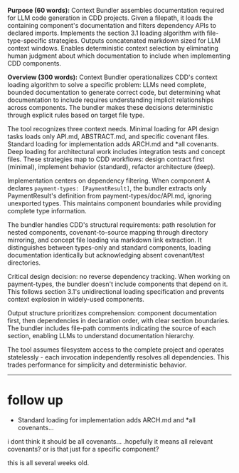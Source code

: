 **Purpose (60 words):**
Context Bundler assembles documentation required for LLM code generation in CDD projects. Given a filepath, it loads the containing component's documentation and filters dependency APIs to declared imports. Implements the section 3.1 loading algorithm with file-type-specific strategies. Outputs concatenated markdown sized for LLM context windows. Enables deterministic context selection by eliminating human judgment about which documentation to include when implementing CDD components.

**Overview (300 words):**
Context Bundler operationalizes CDD's context loading algorithm to solve a specific problem: LLMs need complete, bounded documentation to generate correct code, but determining what documentation to include requires understanding implicit relationships across components. The bundler makes these decisions deterministic through explicit rules based on target file type.

The tool recognizes three context needs. Minimal loading for API design tasks loads only API.md, ABSTRACT.md, and specific covenant files. Standard loading for implementation adds ARCH.md and *all covenants. Deep loading for architectural work includes integration tests and concept files. These strategies map to CDD workflows: design contract first (minimal), implement behavior (standard), refactor architecture (deep).

Implementation centers on dependency filtering. When component A declares `payment-types: [PaymentResult]`, the bundler extracts only PaymentResult's definition from payment-types/doc/API.md, ignoring unexported types. This maintains component boundaries while providing complete type information.

The bundler handles CDD's structural requirements: path resolution for nested components, covenant-to-source mapping through directory mirroring, and concept file loading via markdown link extraction. It distinguishes between types-only and standard components, loading documentation identically but acknowledging absent covenant/test directories.

Critical design decision: no reverse dependency tracking. When working on payment-types, the bundler doesn't include components that depend on it. This follows section 3.1's unidirectional loading specification and prevents context explosion in widely-used components.

Output structure prioritizes comprehension: component documentation first, then dependencies in declaration order, with clear section boundaries. The bundler includes file-path comments indicating the source of each section, enabling LLMs to understand documentation hierarchy.

The tool assumes filesystem access to the complete project and operates statelessly - each invocation independently resolves all dependencies. This trades performance for simplicity and deterministic behavior.

---

# follow up

* Standard loading for implementation adds ARCH.md and *all covenants...

i dont think it should be all covenants... .hopefully it means all relevant covenants?  or is that just for a specific component?  

this is all several weeks old.